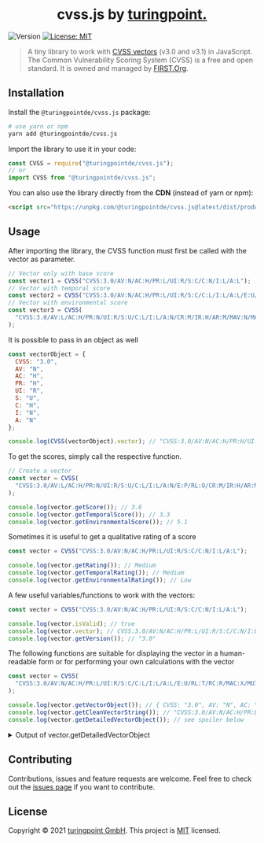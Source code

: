 <h1 align="center">cvss.js by <a href="https://turingpoint.eu" target="_blank">turingpoint.</a></h1>
<p>
  <img alt="Version" src="https://img.shields.io/badge/version-1.4.4-blue.svg?cacheSeconds=2592000" />
  <a href="#" target="_blank">
    <img alt="License: MIT" src="https://img.shields.io/badge/License-MIT-yellow.svg" />
  </a>
</p>

> A tiny library to work with [CVSS vectors](https://www.first.org/cvss/v3.0/specification-document) (v3.0 and v3.1) in JavaScript. The Common Vulnerability Scoring System (CVSS) is a free and open standard. It is owned and managed by [FIRST.Org](https://first.org).

## Installation

Install the `@turingpointde/cvss.js` package:

```sh
# use yarn or npm
yarn add @turingpointde/cvss.js
```

Import the library to use it in your code:

```js
const CVSS = require("@turingpointde/cvss.js");
// or
import CVSS from "@turingpointde/cvss.js";
```

You can also use the library directly from the **CDN** (instead of yarn or npm):

```html
<script src="https://unpkg.com/@turingpointde/cvss.js@latest/dist/production.min.js"></script>
```

## Usage

After importing the library, the CVSS function must first be called with the vector as parameter.

```js
// Vector only with base score
const vector1 = CVSS("CVSS:3.0/AV:N/AC:H/PR:L/UI:R/S:C/C:N/I:L/A:L");
// Vector with temporal score
const vector2 = CVSS("CVSS:3.0/AV:N/AC:H/PR:L/UI:R/S:C/C:L/I:L/A:L/E:U/RL:T/RC:R");
// Vector with environmental score
const vector3 = CVSS(
  "CVSS:3.0/AV:L/AC:H/PR:N/UI:R/S:U/C:L/I:L/A:N/CR:M/IR:H/AR:M/MAV:N/MAC:H/MPR:L/MUI:N/MS:C/MC:N/MI:L/MA:L"
);
```

It is possible to pass in an object as well

```js
const vectorObject = {
  CVSS: "3.0",
  AV: "N",
  AC: "H",
  PR: "H",
  UI: "R",
  S: "U",
  C: "H",
  I: "N",
  A: "N"
};

console.log(CVSS(vectorObject).vector); // "CVSS:3.0/AV:N/AC:H/PR:H/UI:R/S:U/C:H/I:N/A:N"
```

To get the scores, simply call the respective function.

```js
// Create a vector
const vector = CVSS(
  "CVSS:3.0/AV:L/AC:H/PR:N/UI:R/S:U/C:L/I:L/A:N/E:P/RL:O/CR:M/IR:H/AR:M/MAV:N/MAC:H/MPR:L/MUI:N/MS:C/MC:N/MI:L/MA:L"
);

console.log(vector.getScore()); // 3.6
console.log(vector.getTemporalScore()); // 3.3
console.log(vector.getEnvironmentalScore()); // 5.1
```

Sometimes it is useful to get a qualitative rating of a score

```js
const vector = CVSS("CVSS:3.0/AV:N/AC:H/PR:L/UI:R/S:C/C:N/I:L/A:L");

console.log(vector.getRating()); // Medium
console.log(vector.getTemporalRating()); // Medium
console.log(vector.getEnvironmentalRating()); // Low
```

A few useful variables/functions to work with the vectors:

```js
const vector = CVSS("CVSS:3.0/AV:N/AC:H/PR:L/UI:R/S:C/C:N/I:L/A:L");

console.log(vector.isValid); // true
console.log(vector.vector); // CVSS:3.0/AV:N/AC:H/PR:L/UI:R/S:C/C:N/I:L/A:L
console.log(vector.getVersion()); // "3.0"
```

The following functions are suitable for displaying the vector in a human-readable form or for performing your own calculations with the vector

```js
const vector = CVSS(
  "CVSS:3.0/AV:N/AC:H/PR:L/UI:R/S:C/C:L/I:L/A:L/E:U/RL:T/RC:R/MAC:X/MUI:X/MA:X/MI:X"
);

console.log(vector.getVectorObject()); // { CVSS: "3.0", AV: "N", AC: "H", PR: "L", UI: "R", S: "C", C: "L", I: "L", A: "L", E: "U", RL: "T", RC: "R", CR: "X", IR: "X", AR: "X", MAV: "X", MAC: "X", MPR: "X", MUI: "X", MS: "X" , MC: "X", MI: "X", MA: "X" }
console.log(vector.getCleanVectorString()); // "CVSS:3.0/AV:N/AC:H/PR:L/UI:R/S:C/C:L/I:L/A:L/E:U/RL:T/RC:R"
console.log(vector.getDetailedVectorObject()); // see spoiler below
```

<details>
  <summary>Output of vector.getDetailedVectorObject</summary>

```js
  {
    CVSS: '3.0',
    metrics: {
      AV: {
        name: 'Attack Vector',
        abbr: 'AV',
        fullName: 'Attack Vector (AV)',
        value: 'Network',
        valueAbbr: 'N'
      },
      AC: {
        name: 'Attack Complexity',
        abbr: 'AC',
        fullName: 'Attack Complexity (AC)',
        value: 'High',
        valueAbbr: 'H'
      },
      PR: {
        name: 'Privileges Required',
        abbr: 'PR',
        fullName: 'Privileges Required (PR)',
        value: 'Low',
        valueAbbr: 'L'
      },
      UI: {
        name: 'User Interaction',
        abbr: 'UI',
        fullName: 'User Interaction (UI)',
        value: 'Required',
        valueAbbr: 'R'
      },
      S: {
        name: 'Scope',
        abbr: 'S',
        fullName: 'Scope (S)',
        value: 'Changed',
        valueAbbr: 'C'
      },
      C: {
        name: 'Confidentiality',
        abbr: 'C',
        fullName: 'Confidentiality (C)',
        value: 'Low',
        valueAbbr: 'L'
      },
      I: {
        name: 'Integrity',
        abbr: 'I',
        fullName: 'Integrity (I)',
        value: 'Low',
        valueAbbr: 'L'
      },
      A: {
        name: 'Availability',
        abbr: 'A',
        fullName: 'Availability (A)',
        value: 'Low',
        valueAbbr: 'L'
      },
      E: {
        name: 'Exploit Code Maturity',
        abbr: 'E',
        fullName: 'Exploit Code Maturity (E)',
        value: 'Unproven',
        valueAbbr: 'U'
      },
      RL: {
        name: 'Remediation Level',
        abbr: 'RL',
        fullName: 'Remediation Level (RL)',
        value: 'Temporary Fix',
        valueAbbr: 'T'
      },
      RC: {
        name: 'Report Confidence',
        abbr: 'RC',
        fullName: 'Report Confidence (RC)',
        value: 'Reasonable',
        valueAbbr: 'R'
      },
      MAC: {
        name: 'Modified Attack Complexity',
        abbr: 'MAC',
        fullName: 'Modified Attack Complexity (MAC)',
        value: 'Not Defined',
        valueAbbr: 'X'
      },
      MUI: {
        name: 'Modified User Interaction',
        abbr: 'MUI',
        fullName: 'Modified User Interaction (MUI)',
        value: 'Not Defined',
        valueAbbr: 'X'
      },
      MA: {
        name: 'Modified Availability',
        abbr: 'MA',
        fullName: 'Modified Availability (MA)',
        value: 'Not Defined',
        valueAbbr: 'X'
      },
      MI: {
        name: 'Modified Integrity',
        abbr: 'MI',
        fullName: 'Modified Integrity (MI)',
        value: 'Not Defined',
        valueAbbr: 'X'
      }
    }
  }
```

</details>

## Contributing

Contributions, issues and feature requests are welcome.
Feel free to check out the [issues page](https://github.com/turingpointde/cvss.js/issues) if you want to contribute.

## License

Copyright © 2021 [turingpoint GmbH](https://turingpoint.eu).
This project is [MIT](LICENSE) licensed.
